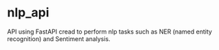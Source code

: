 # nlp_api
API using FastAPI cread to perform nlp tasks such as NER (named entity recognition) and Sentiment analysis.

